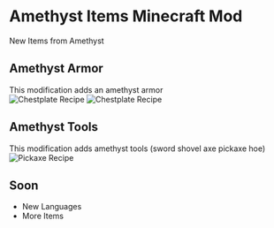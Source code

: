 # Amethyst Items Minecraft Mod
New Items from Amethyst
## Amethyst Armor
This modification adds an amethyst armor</br>
![Chestplate Recipe](https://raw.githubusercontent.com/k3kDeV/Amethyst-Items-Minecraft-Mod/main/img/chestplate_recipe.png)
![Chestplate Recipe](C:/Users/Dominik/Desktop/img/amearmor.png)
## Amethyst Tools
This modification adds amethyst tools (sword shovel axe pickaxe hoe)</br>
![Pickaxe Recipe](https://raw.githubusercontent.com/k3kDeV/Amethyst-Items-Minecraft-Mod/main/img/pickaxe_recipe.png)

## Soon
- New Languages
- More Items
